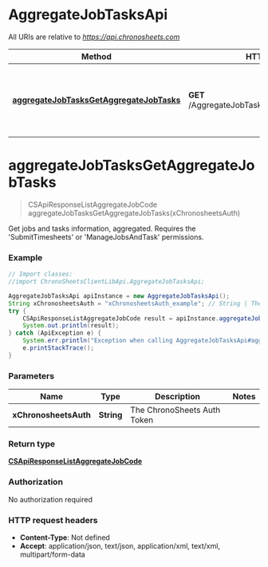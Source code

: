 # AggregateJobTasksApi

All URIs are relative to *https://api.chronosheets.com*

Method | HTTP request | Description
------------- | ------------- | -------------
[**aggregateJobTasksGetAggregateJobTasks**](AggregateJobTasksApi.md#aggregateJobTasksGetAggregateJobTasks) | **GET** /AggregateJobTasks/GetAggregateJobTasks | Get jobs and tasks information, aggregated.    Requires the &#39;SubmitTimesheets&#39; or &#39;ManageJobsAndTask&#39; permissions.


<a name="aggregateJobTasksGetAggregateJobTasks"></a>
# **aggregateJobTasksGetAggregateJobTasks**
> CSApiResponseListAggregateJobCode aggregateJobTasksGetAggregateJobTasks(xChronosheetsAuth)

Get jobs and tasks information, aggregated.    Requires the &#39;SubmitTimesheets&#39; or &#39;ManageJobsAndTask&#39; permissions.

### Example
```java
// Import classes:
//import ChronoSheetsClientLibApi.AggregateJobTasksApi;

AggregateJobTasksApi apiInstance = new AggregateJobTasksApi();
String xChronosheetsAuth = "xChronosheetsAuth_example"; // String | The ChronoSheets Auth Token
try {
    CSApiResponseListAggregateJobCode result = apiInstance.aggregateJobTasksGetAggregateJobTasks(xChronosheetsAuth);
    System.out.println(result);
} catch (ApiException e) {
    System.err.println("Exception when calling AggregateJobTasksApi#aggregateJobTasksGetAggregateJobTasks");
    e.printStackTrace();
}
```

### Parameters

Name | Type | Description  | Notes
------------- | ------------- | ------------- | -------------
 **xChronosheetsAuth** | **String**| The ChronoSheets Auth Token |

### Return type

[**CSApiResponseListAggregateJobCode**](CSApiResponseListAggregateJobCode.md)

### Authorization

No authorization required

### HTTP request headers

 - **Content-Type**: Not defined
 - **Accept**: application/json, text/json, application/xml, text/xml, multipart/form-data

